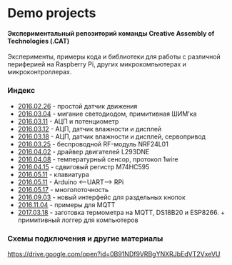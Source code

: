 # Demo projects
#### Экспериментальный репозиторий команды Creative Assembly of Technologies (.CAT)

Эксперименты, примеры кода и библиотеки для работы с различной периферией на Raspberry Pi, других микрокомпьютерах и микроконтроллерах.

### Индекс
* [2016.02.26](2016.02.26) - простой датчик движения
* [2016.03.04](2016.03.04) - мигание светодиодом, примитивная ШИМ'ка
* [2016.03.11](2016.03.11) - АЦП и потенциометр
* [2016.03.12](2016.03.12) - АЦП, датчик влажности и дисплей
* [2016.03.18](2016.03.18) - АЦП, датчик влажности и дисплей, сервопривод
* [2016.03.25](2016.03.25) - беспроводной RF-модуль NRF24L01
* [2016.04.02](2016.04.02) - драйвер двигателей L293DNE
* [2016.04.08](2016.04.08) - температурный сенсор, протокол 1wire
* [2016.04.15](2016.04.15) - сдвиговый регистр M74HC595
* [2016.05.11](2016.05.11) - клавиатура
* [2016.05.11](2016.05.11) - Arduino <--UART--> RPi
* [2016.05.17](2016.05.17) - многопоточность
* [2016.09.03](2016.09.03) - новый интерфейс для раздельных кнопок
* [2016.11.04](2016.11.04) - примеры для MQTT
* [2017.03.18](2017.03.18) - заготовка термометра на MQTT, DS18B20 и ESP8266. + примитивный логгер для компьютеров

### Схемы подключения и другие материалы
https://drive.google.com/open?id=0B91NDf9VRBgYNXRJbEdVT2VxeVU
